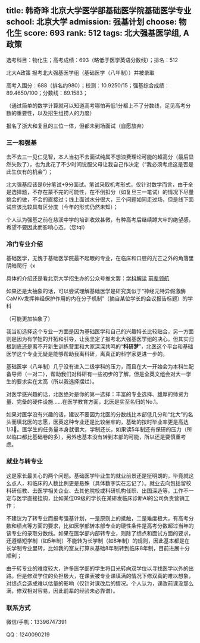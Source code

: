 title: 韩奇晔 北京大学医学部基础医学院基础医学专业
school: 北京大学
admission: 强基计划
choose: 物化生
score: 693
rank: 512
tags: 北大强基医学组, A政策
---

选考科目：物化生；高考成绩：693（略低于医学英语分数线）；排名：512

北大A政策  报考北大强基医学组（基础医学（八年制））并被录取     

高考入围分：688（排名约980）；校测：10.9250/15；强基综合成绩：89.4650/100；分数线：89.1583；

（通过简单的数学计算就可以知道高考哪怕再低1分都上不了分数线，足见高考分数的重要性，以及招生组捞人的力度）

报名了浙大和复旦的三位一体，但都未到场面试（自愿放弃）

### 三一和强基

去不去三一见仁见智，本人当初不去面试纯属不想浪费理论可能的超高分（最后显然失败了），也为此花了不少时间说服父母让我自己作决定（“我必须考虑这是否是此生仅有的机会”）；

北大强基应该是6分笔试+9分面试。笔试采取机考形式，仅针对数学而言，由于全是选择题，不存在蒙不完的可能性，在不倒扣分（如复旦三一笔试）的情况下尽量挑会的做，不会的直接过；线上面试水分很大，三个问题如同走过场，但是线下面试应该比较具有区分度（今年的形式仍然未知）；

个人认为强基之前在慈溪中学的培训收效甚微，有种高考后继续蹲大牢的绝望感，希望不要因此而影响心态。（您tql）

### 冷门专业介绍

基础医学，无愧于基础医学院最不起眼的专业，在临床和口腔的光芒之外的角落里阴暗爬行（x

具体的介绍还是看北京大学招生办的公众号推文罢：[学科解读](https://mp.weixin.qq.com/s/Cmo11yKDgyE53nU8cr8o_g) [前辈领航](https://mp.weixin.qq.com/s/NPE1Mm4QIlWU0c7byl2l9A)

如果还是太抽象的话，可以尝试理解基础医学是研究类似于“神经元特异假激酶CaMKv发挥神经保护作用的内在分子机制”（摘自某位学长的会议报告标题）的学科

（可能更加抽象了）

我当初选择这个专业一方面是因为基础医学和自己的兴趣特长比较贴合，另一方面则是因为有学姐的开拓和引导，让我坚定了报考北大强基医学组的决心。但其实归根到底还是离不开新生训练营里和大家深深共鸣的“**科研梦**”，北医这个平台和基础医学这个专业无疑是能够帮助我离科研，离真正的科学家更进一步的。

基础医学（八年制）几乎没有进入二级学科的压力，而且在大一开始会为本科生配备导师（一对二），帮助我们对科研有一些初步的了解，但是全英文组会对大一学生的要求实在太高（所以我选择摆烂）。

对医学感兴趣的话，北医绝对是你的第一选择：丰富的专业选择、雄厚的师资力量、完备的硬件设施……在医学教育方面，北医是实至名归的No.1。

如果对医学没有兴趣的话，建议不要因为北医的分数线比本部低几分和“北大”的名头而填北医的志愿，医英这种专业还是比较坐牢的，基础的按时毕业率更是高达1/3🤣。医学生的任务量本身就很大，学制还长，如果读5年制还有保研的压力（所以临口都比基础卷的多），另外也基本没有转到本部的可能，所以还是要慎重考虑。

### 就业与转专业

这是家长最关心的两个问题。基础医学毕业生的就业前景还是挺明朗的，毕竟就这么点人，和临床的人数比例更是悬殊（具体数字实在忘记了）。就业去向包括留校科研任教、去医学相关企业、去其他院校或科研机构任职、出国深造等。工作不一定与医学直接挂钩，比如某位09级的学长在某研发临床诊断AI的公司负责营销工作；

不建议为了转专业而报考强基计划，一是原则上的抵触，二是难度极大，有高考分数和绩点等方面的要求，比如医学部转本部专业的硬性条件是高考分数超过当年的该专业的录取分数线。如果在医学部内部转专业，则除了绩点和面试方面的要求，还遵循短学制（如5年制）不能转为长学制（如8年制）的规则，因此基本都是在长学制专业里转，比如我的室友打算从基础8年制转到临床8年制，目前进展十分顺利；

由于转专业的难度较大，许多医学部的学生将目光转向双学位以寻找医学以外的出路。但是修双学位的负担极大，在课表被专业课填满的情况下修双真的难以想象，对绩点会造成难以估量的影响（仅针对课改后的情况。个人认为，课改前课没那么满，修双相对容易，因此前辈的经验未必靠谱）。



### 联系方式

微信/手机：13396747391

QQ：1240090219
